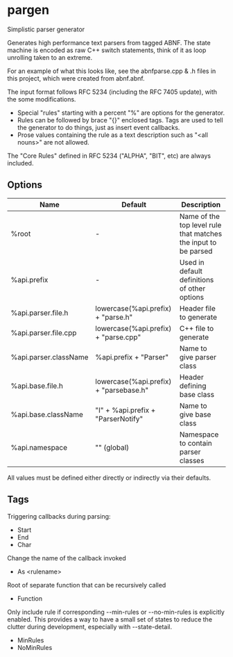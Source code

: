 # pargen
Simplistic parser generator

Generates high performance text parsers from tagged ABNF. The state machine 
is encoded as raw C++ switch statements, think of it as loop unrolling taken 
to an extreme.

For an example of what this looks like, see the abnfparse.cpp & .h files in 
this project, which were created from abnf.abnf.

The input format follows RFC 5234 (including the RFC 7405 update), with 
the some modifications. 
- Special "rules" starting with a percent "%" are options for the generator.
- Rules can be followed by brace "{}" enclosed tags. Tags are used to tell 
  the generator to do things, just as insert event callbacks.
- Prose values containing the rule as a text description such as "\<all nouns>"
  are not allowed.

The "Core Rules" defined in RFC 5234 ("ALPHA", "BIT", etc) are always 
included.

## Options

| Name | Default | Description |
|------|---------|-------------|
| %root | - | Name of the top level rule that matches the input to be parsed |
| %api.prefix | - | Used in default definitions of other options |
| %api.parser.file.h | lowercase(%api.prefix) + "parse.h" | Header file to generate |
| %api.parser.file.cpp | lowercase(%api.prefix) + "parse.cpp" | C++ file to generate |
| %api.parser.className | %api.prefix + "Parser" | Name to give parser class |
| %api.base.file.h | lowercase(%api.prefix) + "parsebase.h" | Header defining base class |
| %api.base.className | "I" + %api.prefix + "ParserNotify" | Name to give base class |
| %api.namespace | "" (global) | Namespace to contain parser classes |

All values must be defined either directly or indirectly via their defaults.

## Tags

Triggering callbacks during parsing:
- Start
- End
- Char

Change the name of the callback invoked
- As \<rulename>

Root of separate function that can be recursively called
- Function

Only include rule if corresponding --min-rules or --no-min-rules is explicitly 
enabled. This provides a way to have a small set of states to reduce the 
clutter during development, especially with --state-detail.
- MinRules
- NoMinRules
